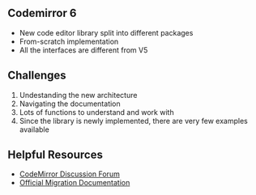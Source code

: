 ## Codemirror 6
- New code editor library split into different packages
- From-scratch implementation
- All the interfaces are different from V5

## Challenges
1. Undestanding the new architecture
2. Navigating the documentation
3. Lots of functions to understand and work with
4. Since the library is newly implemented, there are very few examples available

## Helpful Resources
- [CodeMirror Discussion Forum](https://discuss.codemirror.net/c/v6/7?page=1)
- [Official Migration Documentation](https://codemirror.net/docs/migration/)